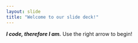 ```yaml
---
layout: slide
title: "Welcome to our slide deck!"
---
```

***I code, therefore I am.***
Use the right arrow to begin!